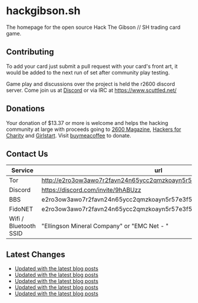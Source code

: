 # hackgibson.sh
The homepage for the open source Hack The Gibson // SH trading card game.


## Contributing

To add your card just submit a pull request with your card's front art, it would be added to the next run of set after community play testing.

Game play and discussions over the project is held the r2600 discord server. Come join us at [Discord](https://discord.com/invite/9hABUzz) or via IRC at https://www.scuttled.net/


## Donations

Your donation of $13.37 or more is welcome and helps the hacking community at large with proceeds going to [2600 Magazine](https://2600.com/), [Hackers for Charity](https://hackersforcharity.org) and [Girlstart](https://girlstart.org).  Visit [buymeacoffee](https://www.buymeacoffee.com/hackgibson.sh) to donate.


## Contact Us

Service | url
-|-
Tor | http://e2ro3ow3awo7r2favn24n65ycc2qmzkoayn5r57e3f56nvjwdcgg32ad.onion
Discord | https://discord.com/invite/9hABUzz
BBS | e2ro3ow3awo7r2favn24n65ycc2qmzkoayn5r57e3f56nvjwdcgg32ad.onion:23
FidoNET | e2ro3ow3awo7r2favn24n65ycc2qmzkoayn5r57e3f56nvjwdcgg32ad.onion:24554
Wifi / Bluetooth SSID | "Ellingson Mineral Company" or "EMC Net - <fidonet address>"

## Latest Changes
<!-- BLOG-POST-LIST:START -->
- [Updated with the latest blog posts](https://github.com/DFW2600/hackgibson.sh/commit/cc17dc2f1aa655520e68a5d1c0a35deb8d833848)
- [Updated with the latest blog posts](https://github.com/DFW2600/hackgibson.sh/commit/f1cb1b2b27c3abc767f949dd4ea0bae5c41dde3a)
- [Updated with the latest blog posts](https://github.com/DFW2600/hackgibson.sh/commit/c11a7f5f64e85db88c1c46f9f72b510920b498c7)
- [Updated with the latest blog posts](https://github.com/DFW2600/hackgibson.sh/commit/41fafbfe615b150c3bf849a2ca468bbc515efd3c)
- [Updated with the latest blog posts](https://github.com/DFW2600/hackgibson.sh/commit/94c0abd209ee036f1a5a3f3f1c3e95910f4b20c0)
<!-- BLOG-POST-LIST:END -->
